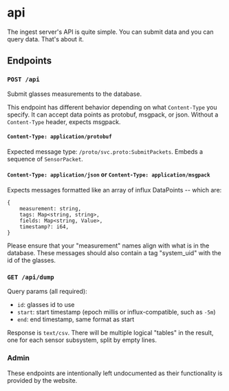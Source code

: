 # api

The ingest server's API is quite simple. You can submit data and you can query data. That's about it.

## Endpoints

### `POST /api`
Submit glasses measurements to the database.

This endpoint has different behavior depending on what `Content-Type` you specify. It can accept data points as
protobuf, msgpack, or json. Without a `Content-Type` header, expects msgpack.

#### `Content-Type: application/protobuf`
Expected message type: `/proto/svc.proto:SubmitPackets`. Embeds a sequence of `SensorPacket`.

#### `Content-Type: application/json` or `Content-Type: application/msgpack`
Expects messages formatted like an array of influx DataPoints -- which are:

```text
{
    measurement: string,
    tags: Map<string, string>,
    fields: Map<string, Value>,
    timestamp?: i64,
}
```

Please ensure that your "measurement" names align with what is in the database. These messages should also contain a tag
"system_uid" with the id of the glasses.

### `GET /api/dump`
Query params (all required):

- `id`: glasses id to use
- `start`: start timestamp (epoch millis or influx-compatible, such as `-5m`)
- `end`: end timestamp, same format as start

Response is `text/csv`. There will be multiple logical "tables" in the result, one for each sensor subsystem, split
by empty lines.

### Admin
These endpoints are intentionally left undocumented as their functionality is provided by the website.
